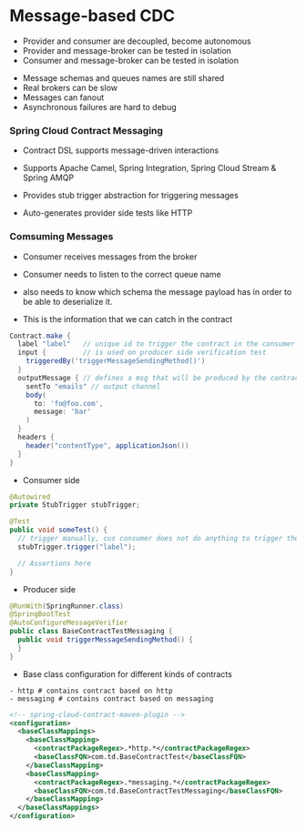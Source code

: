 # Message-based CDC

- Provider and consumer are decoupled, become autonomous
- Provider and message-broker can be tested in isolation
- Consumer and message-broker can be tested in isolation

* Message schemas and queues names are still shared
* Real brokers can be slow
* Messages can fanout
* Asynchronous failures are hard to debug

### Spring Cloud Contract Messaging

- Contract DSL supports message-driven interactions

- Supports Apache Camel, Spring Integration, Spring Cloud Stream & Spring AMQP

- Provides stub trigger abstraction for triggering messages

- Auto-generates provider side tests like HTTP

### Comsuming Messages

- Consumer receives messages from the broker

- Consumer needs to listen to the correct queue name

- also needs to know which schema the message payload has in order to be able to deserialize it.

- This is the information that we can catch in the contract

```groovy
Contract.make {
  label "label"   // unique id to trigger the contract in the consumer side tests
  input {         // is used on producer side verification test
    triggeredBy('triggerMessageSendingMethod()')
  }
  outputMessage { // defines a msg that will be produced by the contract
    sentTo "emails" // output channel
    body(
      to: 'fo@foo.com',
      message: 'bar'
    )
  }
  headers {
    header("contentType", applicationJson())
  }
}
```

* Consumer side

```java
@Autowired
private StubTrigger stubTrigger;

@Test
public void someTest() {
  // trigger manually, cus consumer does not do anything to trigger the message
  stubTrigger.trigger("label");

  // Assertions here
}
```

* Producer side

```java
@RunWith(SpringRunner.class)
@SpringBootTest
@AutoConfigureMessageVerifier
public class BaseContractTestMessaging {
  public void triggerMessageSendingMethod() {
  }
}
```

- Base class configuration for different kinds of contracts

```shell
- http # contains contract based on http
- messaging # contains contract based on messaging
```

```xml
<!-- spring-cloud-contract-maven-plugin -->
<configuration>
  <baseClassMappings>
    <baseClassMapping>
      <contractPackageRegex>.*http.*</contractPackageRegex>
      <baseClassFQN>com.td.BaseContractTest</baseClassFQN>
    </baseClassMapping>
    <baseClassMapping>
      <contractPackageRegex>.*messaging.*</contractPackageRegex>
      <baseClassFQN>com.td.BaseContractTestMessaging</baseClassFQN>
    </baseClassMapping>
  </baseClassMappings>
</configuration>
```
